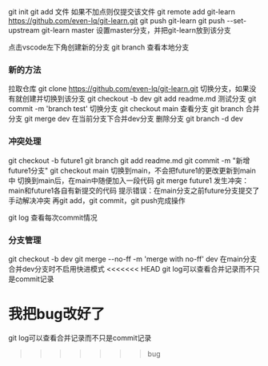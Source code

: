 git init
git add 文件    如果不加点则仅提交该文件
git remote add git-learn https://github.com/even-lq/git-learn.git
git push git-learn
git push --set-upstream git-learn master 设置master分支，并把git-learn放到该分支


点击vscode左下角创建新的分支
git branch 查看本地分支

### 新的方法

拉取仓库 git clone https://github.com/even-lq/git-learn.git
切换分支，如果没有就创建并切换到该分支 git checkout -b dev
git add readme.md
测试分支 git commit -m 'branch test'
切换分支 git checkout main
查看分支 git branch
合并分支 git merge dev 在当前分支下合并dev分支
删除分支 git branch -d dev



### 冲突处理
git checkout -b future1
git branch
git add readme.md
git commit -m "新增future1分支"
git checkout main 切换到main，不会把future1的更改更新到main中
切换到main后，在main中随便加入一段代码
git merge future1
发生冲突：main和future1各自有新提交的代码
提示错误：在main分支之前future分支提交了
手动解决冲突
再git add，git commit，git push完成操作


git log 查看每次commit情况

### 分支管理
git checkout -b dev
git merge --no-ff -m 'merge with no-ff' dev 在main分支合并dev分支时不启用快进模式
<<<<<<< HEAD
git log可以查看合并记录而不只是commit记录

我把bug改好了
=======
git log可以查看合并记录而不只是commit记录
>>>>>>> bug
